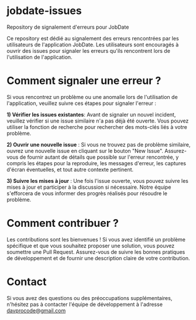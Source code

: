 # jobdate-issues
Repository de signalement d'erreurs pour JobDate

Ce repository est dédié au signalement des erreurs rencontrées par les utilisateurs de l'application JobDate. Les utilisateurs sont encouragés à ouvrir des issues pour signaler les erreurs qu'ils rencontrent lors de l'utilisation de l'application.

# Comment signaler une erreur ?

Si vous rencontrez un problème ou une anomalie lors de l'utilisation de l'application, veuillez suivre ces étapes pour signaler l'erreur :

**1) Vérifier les issues existantes**: Avant de signaler un nouvel incident, veuillez vérifier si une issue similaire n'a pas déjà été ouverte. Vous pouvez utiliser la fonction de recherche pour rechercher des mots-clés liés à votre problème.

**2) Ouvrir une nouvelle issue** : Si vous ne trouvez pas de problème similaire, ouvrez une nouvelle issue en cliquant sur le bouton "New Issue". Assurez-vous de fournir autant de détails que possible sur l'erreur rencontrée, y compris les étapes pour la reproduire, les messages d'erreur, les captures d'écran éventuelles, et tout autre contexte pertinent.

**3) Suivre les mises à jour** : Une fois l'issue ouverte, vous pouvez suivre les mises à jour et participer à la discussion si nécessaire. Notre équipe s'efforcera de vous informer des progrès réalisés pour résoudre le problème.

# Comment contribuer ?

Les contributions sont les bienvenues ! Si vous avez identifié un problème spécifique et que vous souhaitez proposer une solution, vous pouvez soumettre une Pull Request. Assurez-vous de suivre les bonnes pratiques de développement et de fournir une description claire de votre contribution.

# Contact

Si vous avez des questions ou des préoccupations supplémentaires, n'hésitez pas à contacter l'équipe de développement à l'adresse <a href="mailto:davprocode@gmail.com">davprocode@gmail.com</a>

